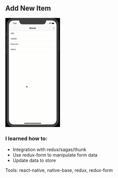 ## Add New Item

![Add New Item](preview.gif)

### I learned how to:

- Integration with redux/sagas/thunk
- Use redux-form to manipulate form data
- Update data to store

Tools: react-native, native-base, redux, redux-form
